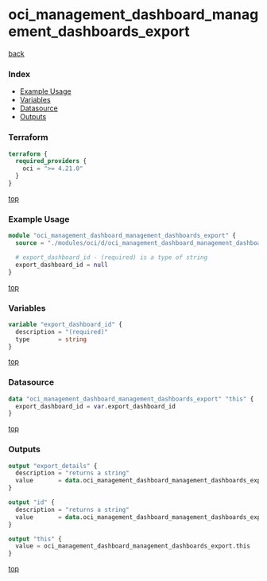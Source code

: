 # oci_management_dashboard_management_dashboards_export

[back](../oci.md)

### Index

- [Example Usage](#example-usage)
- [Variables](#variables)
- [Datasource](#datasource)
- [Outputs](#outputs)

### Terraform

```terraform
terraform {
  required_providers {
    oci = ">= 4.21.0"
  }
}
```

[top](#index)

### Example Usage

```terraform
module "oci_management_dashboard_management_dashboards_export" {
  source = "./modules/oci/d/oci_management_dashboard_management_dashboards_export"

  # export_dashboard_id - (required) is a type of string
  export_dashboard_id = null
}
```

[top](#index)

### Variables

```terraform
variable "export_dashboard_id" {
  description = "(required)"
  type        = string
}
```

[top](#index)

### Datasource

```terraform
data "oci_management_dashboard_management_dashboards_export" "this" {
  export_dashboard_id = var.export_dashboard_id
}
```

[top](#index)

### Outputs

```terraform
output "export_details" {
  description = "returns a string"
  value       = data.oci_management_dashboard_management_dashboards_export.this.export_details
}

output "id" {
  description = "returns a string"
  value       = data.oci_management_dashboard_management_dashboards_export.this.id
}

output "this" {
  value = oci_management_dashboard_management_dashboards_export.this
}
```

[top](#index)
